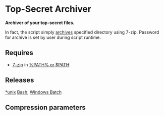 # Top-Secret Archiver
**Archiver of your top-secret files.**

In fact, the script simply [archives](#Compression-parameters) specified directory using 7-zip. Password for archive is set by user during script runtime.
## Requires
* [7-zip](https://www.7-zip.org/) in [%PATH% or $PATH](https://en.wikipedia.org/wiki/PATH_(variable))
## Releases
[&#42;unix](https://en.wikipedia.org/wiki/Unix-like) [Bash](https://en.wikipedia.org/wiki/Bash_(Unix_shell)), [Windows Batch](https://en.wikipedia.org/wiki/Batch_file)
## Compression parameters
